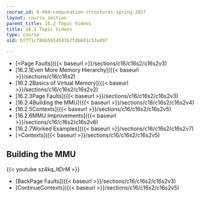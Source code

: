 ```yaml
---
course_id: 6-004-computation-structures-spring-2017
layout: course_section
parent_title: 16.2 Topic Videos
title: 16.2 Topic Videos
type: course
uid: b7771cf86b5914541b7fdb601c53a897

---
```


*   [<Page Faults]({{< baseurl >}}/sections/c16/c16s2/c16s2v3)
*   [16.2.1Even More Memory Hierarchy]({{< baseurl >}}/sections/c16/c16s2)
*   [16.2.2Basics of Virtual Memory]({{< baseurl >}}/sections/c16/c16s2/c16s2v2)
*   [16.2.3Page Faults]({{< baseurl >}}/sections/c16/c16s2/c16s2v3)
*   [16.2.4Building the MMU]({{< baseurl >}}/sections/c16/c16s2/c16s2v4)
*   [16.2.5Contexts]({{< baseurl >}}/sections/c16/c16s2/c16s2v5)
*   [16.2.6MMU Improvements]({{< baseurl >}}/sections/c16/c16s2/c16s2v6)
*   [16.2.7Worked Examples]({{< baseurl >}}/sections/c16/c16s2/c16s2v7)
*   [\>Contexts]({{< baseurl >}}/sections/c16/c16s2/c16s2v5)

Building the MMU
----------------

{{< youtube sz4kq_ltDrM >}}

*   [BackPage Faults]({{< baseurl >}}/sections/c16/c16s2/c16s2v3)
*   [ContinueContexts]({{< baseurl >}}/sections/c16/c16s2/c16s2v5)